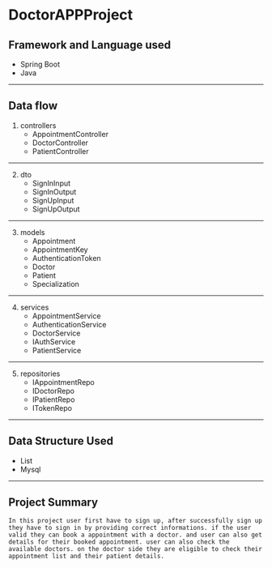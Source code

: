 # DoctorAPPProject

## Framework and Language used
* Spring Boot
* Java
---

## Data flow
1. controllers
    * AppointmentController
    * DoctorController
    * PatientController
---

2. dto
    * SignInInput
    * SignInOutput
    * SignUpInput
    * SignUpOutput
---

3. models
    * Appointment
    * AppointmentKey
    * AuthenticationToken
    * Doctor
    * Patient
    * Specialization
---

4. services
    * AppointmentService
    * AuthenticationService
    * DoctorService
    * IAuthService
    * PatientService
---

5. repositories
    * IAppointmentRepo
    * IDoctorRepo
    * IPatientRepo
    * ITokenRepo
---

## Data Structure Used
* List
* Mysql
---

## Project Summary
```In this project user first have to sign up, after successfully sign up they have to sign in by providing correct informations. if the user valid they can book a appointment with a doctor. and user can also get details for their booked appointment. user can also check the available doctors. on the doctor side they are eligible to check their appointment list and their patient details.```


